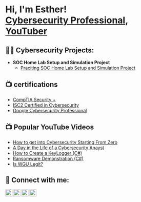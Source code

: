 <h1>Hi, I'm Esther! <br/> <a href="https://www.linkedin.com/in/esthereze/">Cybersecurity Professional</a>, <a href="https://www.youtube.com/c/wholesomeesther">YouTuber</a></h1>

<h2>👨‍💻 Cybersecurity Projects:</h2>

- <b>SOC Home Lab Setup and Simulation Project</b>
  - [Praciting SOC Home Lab Setup and Simulation Project](https://github.com/joshmadakor1/Algorithms-Practice)

<h2>📺 certifications</h2> 

- [CompTIA Security +](https://www.credly.com/badges/2d6e785a-cb36-46fe-b20e-2c2bc2eed7c9/public_url)
- [ISC2 Certified in Cybersecurity](https://www.credly.com/badges/1575df77-66ec-4bae-9d0e-4e2e4d9d7527/public_url)
- [Google Cybersecurity Professional](https://www.youtube.com/watch?v=N-L9hklSlNk)

<h2>📺 Popular YouTube Videos</h2>

- [How to get into Cybersecurity Starting From Zero](https://www.youtube.com/watch?v=a83ASGn_V_s)
- [A Day in the Life of a Cybersecurity Anayst](https://www.youtube.com/watch?v=uHy3oM7NnoU)
- [How to Create a KeyLogger (C#)](https://www.youtube.com/watch?v=N-L9hklSlNk)
- [Ransomware Demonstration (C#)](https://www.youtube.com/watch?v=OfvdQeh79s0)
- [Is WGU Legit?](https://www.youtube.com/watch?v=E2MwRWxDBkA)

<h2> 🤳 Connect with me:</h2>

[<img align="left" alt="JoshMadakor | YouTube" width="22px" src="https://cdn.jsdelivr.net/npm/simple-icons@v3/icons/youtube.svg" />][youtube]
[<img align="left" alt="JoshMadakor | Twitter" width="22px" src="https://cdn.jsdelivr.net/npm/simple-icons@v3/icons/twitter.svg" />][twitter]
[<img align="left" alt="JoshMadakor | LinkedIn" width="22px" src="https://cdn.jsdelivr.net/npm/simple-icons@v3/icons/linkedin.svg" />][linkedin]
[<img align="left" alt="JoshMadakor | Instagram" width="22px" src="https://cdn.jsdelivr.net/npm/simple-icons@v3/icons/instagram.svg" />][instagram]

[twitter]: https://www.linkedin.com/in/esthereze
[youtube]: https://www.linkedin.com/in/esthereze
[instagram]: https://www.linkedin.com/in/esthereze
[linkedin]: https://www.linkedin.com/in/esthereze

<!--
**joshmadakor1/joshmadakor1** is a ✨ _special_ ✨ repository because its `README.md` (this file) appears on your GitHub profile.

Here are some ideas to get you started:

- 🔭 I’m currently working on ...
- 🌱 I’m currently learning ...
- 👯 I’m looking to collaborate on ...
- 🤔 I’m looking for help with ...
- 💬 Ask me about ...
- 📫 How to reach me: ...
- 😄 Pronouns: ...
- ⚡ Fun fact: ...
-->
